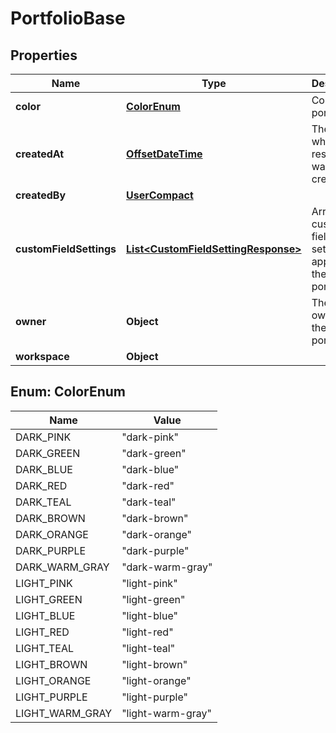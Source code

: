 # PortfolioBase

## Properties
Name | Type | Description | Notes
------------ | ------------- | ------------- | -------------
**color** | [**ColorEnum**](#ColorEnum) | Color of the portfolio. |  [optional]
**createdAt** | [**OffsetDateTime**](OffsetDateTime.md) | The time at which this resource was created. |  [optional]
**createdBy** | [**UserCompact**](UserCompact.md) |  |  [optional]
**customFieldSettings** | [**List&lt;CustomFieldSettingResponse&gt;**](CustomFieldSettingResponse.md) | Array of custom field settings applied to the portfolio. |  [optional]
**owner** | **Object** | The current owner of the portfolio. |  [optional]
**workspace** | **Object** |  |  [optional]

<a name="ColorEnum"></a>
## Enum: ColorEnum
Name | Value
---- | -----
DARK_PINK | &quot;dark-pink&quot;
DARK_GREEN | &quot;dark-green&quot;
DARK_BLUE | &quot;dark-blue&quot;
DARK_RED | &quot;dark-red&quot;
DARK_TEAL | &quot;dark-teal&quot;
DARK_BROWN | &quot;dark-brown&quot;
DARK_ORANGE | &quot;dark-orange&quot;
DARK_PURPLE | &quot;dark-purple&quot;
DARK_WARM_GRAY | &quot;dark-warm-gray&quot;
LIGHT_PINK | &quot;light-pink&quot;
LIGHT_GREEN | &quot;light-green&quot;
LIGHT_BLUE | &quot;light-blue&quot;
LIGHT_RED | &quot;light-red&quot;
LIGHT_TEAL | &quot;light-teal&quot;
LIGHT_BROWN | &quot;light-brown&quot;
LIGHT_ORANGE | &quot;light-orange&quot;
LIGHT_PURPLE | &quot;light-purple&quot;
LIGHT_WARM_GRAY | &quot;light-warm-gray&quot;
